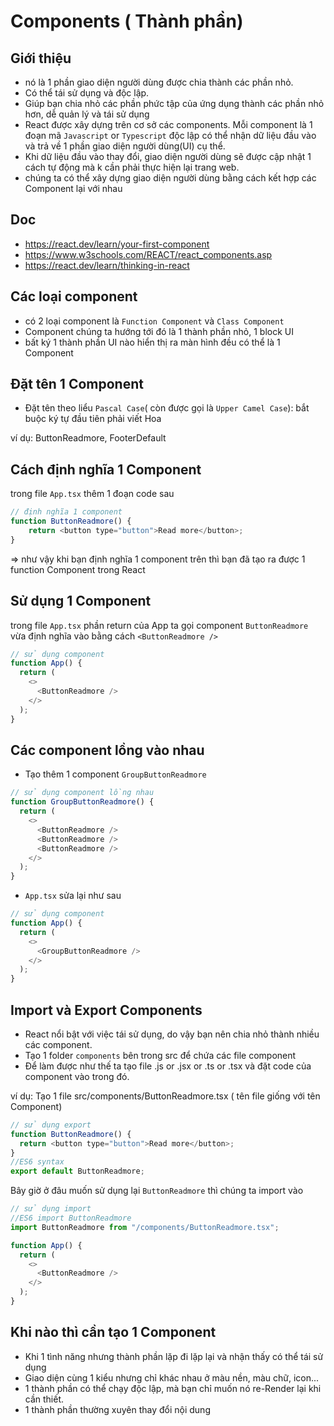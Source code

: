 # Components ( Thành phần)

## Giới thiệu

- nó là 1 phần giao diện người dùng được chia thành các phần nhỏ.
- Có thể tái sử dụng và độc lập.
- Giúp bạn chia nhỏ các phần phức tập của ứng dụng thành các phần nhỏ hơn, dễ quản lý và tái sử dụng 
- React được xây dựng trên cơ sở các components. Mỗi component là 1 đoạn mã `Javascript` or `Typescript` độc lập có thể nhận dữ liệu đầu vào và trả về 1 phần giao diện người dùng(UI) cụ thể.
- Khi dữ liệu đầu vào thay đổi, giao diện người dùng sẽ được cập nhật 1 cách tự động mà k cần phải thực hiện lại trang web.
- chúng ta có thể xây dựng giao diện người dùng bằng cách kết hợp các Component lại với nhau

## Doc

- <https://react.dev/learn/your-first-component>
- <https://www.w3schools.com/REACT/react_components.asp>
- <https://react.dev/learn/thinking-in-react>

## Các loại component

- có 2 loại component là `Function Component` và `Class Component`
- Component chúng ta hướng tới đó là 1 thành phần nhỏ, 1 block UI
- bất ký 1 thành phần UI nào hiển thị ra màn hình đều có thể là 1 Component 

## Đặt tên 1 Component

- Đặt tên theo liểu `Pascal Case`( còn được gọi là `Upper Camel Case`): bắt buộc ký tự đầu tiên phải viết Hoa

ví dụ: ButtonReadmore, FooterDefault

## Cách định nghĩa 1 Component

trong file `App.tsx` thêm 1 đoạn code sau

```js
// định nghĩa 1 component
function ButtonReadmore() {
	return <button type="button">Read more</button>;
}
```
=> như vậy khi bạn định nghĩa 1 component trên thì bạn đã tạo ra được 1 function Component trong React

## Sử dụng 1 Component

trong file `App.tsx` phần return của App ta gọi component `ButtonReadmore` vừa định nghĩa vào bằng cách `<ButtonReadmore />`

```js
// sử dụng component
function App() {
  return (
    <>
      <ButtonReadmore />
    </>
  );
}
```
## Các component lồng vào nhau

- Tạo thêm 1 component `GroupButtonReadmore`

```js
// sử dụng component lồng nhau
function GroupButtonReadmore() {
  return (
    <>
      <ButtonReadmore />
	  <ButtonReadmore />
	  <ButtonReadmore />
    </>
  );
}
```
- `App.tsx` sửa lại như sau

```js
// sử dụng component
function App() {
  return (
    <>
      <GroupButtonReadmore />
    </>
  );
}
```

## Import và Export Components

- React nổi bật với việc tái sử dụng, do vậy bạn nên chia nhỏ thành nhiều các component.
- Tạo 1 folder `components` bên trong src để chứa các file component
- Để làm được như thế ta tạo file .js or .jsx or .ts or .tsx và đặt code của component vào trong đó.

ví dụ: Tạo 1 file src/components/ButtonReadmore.tsx ( tên file giống với tên Component)

```js
// sử dụng export
function ButtonReadmore() {
  return <button type="button">Read more</button>;
}
//ES6 syntax
export default ButtonReadmore;
```

Bây giờ ở đâu muốn sử dụng lại `ButtonReadmore` thì chúng ta import vào 

```js
// sử dụng import 
//ES6 import ButtonReadmore
import ButtonReadmore from "/components/ButtonReadmore.tsx";

function App() {
  return (
    <>
      <ButtonReadmore />
    </>
  );
}
```

## Khi nào thì cần tạo 1 Component

- Khi 1 tình năng nhưng thành phần lặp đi lặp lại và nhận thấy có thể tái sử dụng 
- Giao diện cùng 1 kiểu nhưng chỉ khác nhau ở màu nền, màu chữ, icon...
- 1 thành phần có thể chạy độc lập, mà bạn chỉ muốn nó re-Render lại khi cần thiết.
- 1 thành phần thường xuyên thay đổi nội dung
